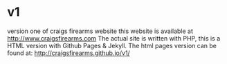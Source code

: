 # v1
version one of craigs firearms website
this website is available at http://www.craigsfirearms.com
The actual site is written with PHP, this is a HTML version with Github Pages & Jekyll.
The html pages version can be found at: http://craigsfirearms.github.io/v1/
